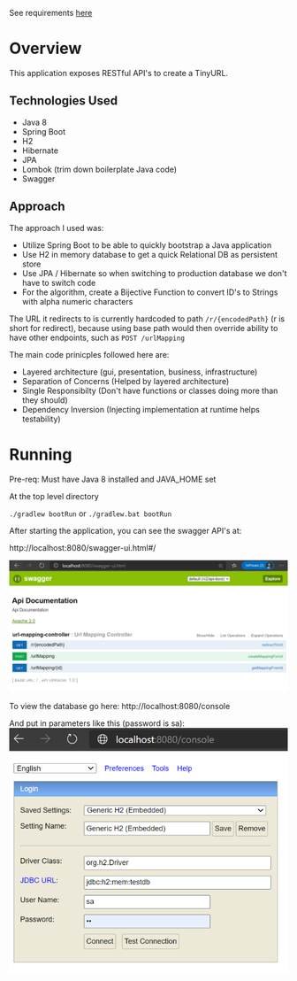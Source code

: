 See requirements [here](requirements.md)

# Overview
This application exposes RESTful API's to create a TinyURL. 

## Technologies Used
- Java 8
- Spring Boot
- H2
- Hibernate
- JPA
- Lombok (trim down boilerplate Java code)
- Swagger

## Approach
The approach I used was:
- Utilize Spring Boot to be able to quickly bootstrap a Java application
- Use H2 in memory database to get a quick Relational DB as persistent store
- Use JPA / Hibernate so when switching to production database we don't have to switch code
- For the algorithm, create a Bijective Function to convert ID's to Strings with alpha numeric characters

The URL it redirects to is currently hardcoded to path `/r/{encodedPath}` (r is short for redirect), because using base path would then override ability to have other endpoints, such as `POST /urlMapping`

The main code prinicples followed here are:
- Layered architecture (gui, presentation, business, infrastructure)
- Separation of Concerns (Helped by layered architecture)
- Single Responsibilty (Don't have functions or classes doing more than they should)
- Dependency Inversion (Injecting implementation at runtime helps testability)

# Running
Pre-req: Must have Java 8 installed and JAVA_HOME set

At the top level directory

`./gradlew bootRun`
or
`./gradlew.bat bootRun`

After starting the application, you can see the swagger API's at:

http://localhost:8080/swagger-ui.html#/

![Swagger](screenshots/swagger.png)

To view the database go here:
http://localhost:8080/console

And put in parameters like this (password is sa):
![Database](screenshots/dbConsole.png)

